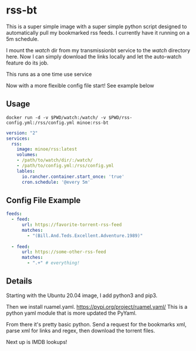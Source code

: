 rss-bt
===

This is a super simple image with a super simple python script designed to automatically
pull my bookmarked rss feeds. I currently have it running on a 5m schedule.

I mount the *watch* dir from my transmissionbt service to the *watch* directory here. Now I can simply download the links locally and let the auto-watch feature do its job.

This runs as a one time use service

Now with a more flexible config file start! See example below

Usage
---

```code
docker run -d -v $PWD/watch:/watch/ -v $PWD/rss-config.yml:/rss/config.yml minoe:rss-bt
```

```yaml
version: "2"
services:
  rss:
    image: minoe/rss:latest
    volumes:
    - /path/to/watch/dir/:/watch/
    - /path/to/config.yml:/rss/config.yml
    lables:
      io.rancher.container.start_once: 'true'
      cron.schedule: '@every 5m'

```

Config File Example
---

```yaml
feeds:
  - feed:
      url: https://favorite-torrent-rss-feed
      matches:
        - "(Bill.And.Teds.Excellent.Adventure.1989)"
  
  - feed:
      url: https://some-other-rss-feed
      matches:
        - ".+" # everything!
```

Details
---

Starting with the Ubuntu 20.04 image, I add python3 and pip3.

Then we install ruamel.yaml. <https://pypi.org/project/ruamel.yaml/> 
This is a python yaml module that is more updated the PyYaml.

From there it's pretty basic python.
Send a request for the bookmarks xml, parse xml for links and regex, then download the torrent files. 

Next up is IMDB lookups!
